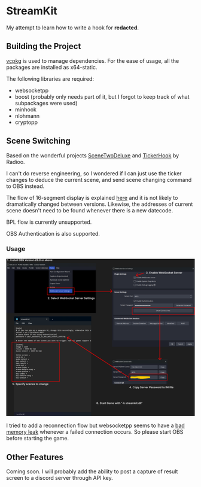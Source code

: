 # StreamKit

My attempt to learn how to write a hook for __redacted__.

## Building the Project

[vcpkg](https://vcpkg.io/en/) is used to manage dependencies. For the ease of usage, all the packages are installed as x64-static.

The following libraries are required:

* websocketpp
* boost (probably only needs part of it, but I forgot to keep track of what subpackages were used)
* minhook
* nlohmann
* cryptopp

## Scene Switching

Based on the wonderful projects [SceneTwoDeluxe](https://github.com/Radioo/SceneTwoDeluxe) and [TickerHook](https://github.com/Radioo/TickerHook) by Radioo.

I can't do reverse engineering, so I wondered if I can just use the ticker changes to deduce the current scene, and send scene changing command to OBS instead.

The flow of 16-segment display is explained [here](https://note.com/rest_r2/n/n0a7595f86e90) and it is not likely to dramatically changed between versions. Likewise, the addresses of current scene doesn't need to be found whenever there is a new datecode.

BPL flow is currently unsupported.

OBS Authentication is also supported.

### Usage

![Usage](docs/setup.png?raw=true "How to Setup")

I tried to add a reconnection flow but websocketpp seems to have a [bad memory leak](https://github.com/zaphoyd/websocketpp/issues/754) whenever a failed connection occurs. So please start OBS before starting the game.

## Other Features

Coming soon. I will probably add the ability to post a capture of result screen to a discord server through API key.
